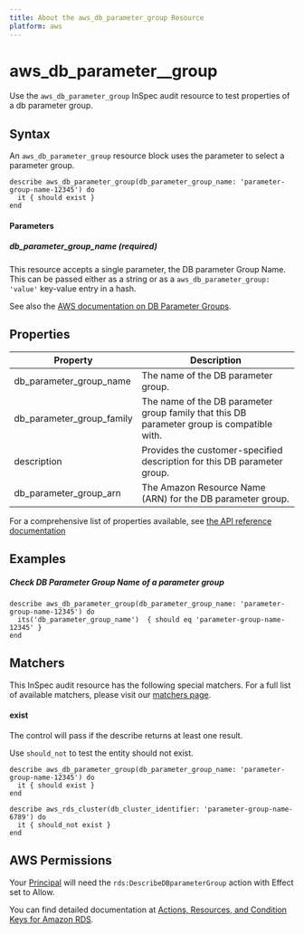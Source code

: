 ```yaml
---
title: About the aws_db_parameter_group Resource
platform: aws
---
```


# aws\_db\_parameter_\_group

Use the `aws_db_parameter_group` InSpec audit resource to test properties of a db parameter group.

## Syntax

 An `aws_db_parameter_group` resource block uses the parameter to select a parameter group.

    describe aws_db_parameter_group(db_parameter_group_name: 'parameter-group-name-12345') do
      it { should exist }
    end


#### Parameters

##### db\_parameter\_group\_name _(required)_

This resource accepts a single parameter, the DB parameter Group Name.
This can be passed either as a string or as a `aws_db_parameter_group: 'value'` key-value entry in a hash.

See also the [AWS documentation on DB Parameter Groups](https://docs.aws.amazon.com/AWSCloudFormation/latest/UserGuide/aws-properties-rds-dbparametergroup.html).


## Properties

|Property                     | Description|
| ---                         | --- |
|db\_parameter\_group\_name    | The name of the DB parameter group. |
|db\_parameter\_group\_family   | The name of the DB parameter group family that this DB parameter group is compatible with. |
|description    | Provides the customer-specified description for this DB parameter group. |
|db\_parameter\_group\_arn    | The Amazon Resource Name (ARN) for the DB parameter group. |

For a comprehensive list of properties available, see [the API reference documentation](https://docs.aws.amazon.com/AmazonRDS/latest/APIReference/API_DBParameterGroup.html)

## Examples

##### Check DB Parameter Group Name of a parameter group

    describe aws_db_parameter_group(db_parameter_group_name: 'parameter-group-name-12345') do
      its('db_parameter_group_name')  { should eq 'parameter-group-name-12345' }
    end

## Matchers

This InSpec audit resource has the following special matchers. For a full list of available matchers, please visit our [matchers page](https://www.inspec.io/docs/reference/matchers/).

#### exist

The control will pass if the describe returns at least one result.

Use `should_not` to test the entity should not exist.

    describe aws_db_parameter_group(db_parameter_group_name: 'parameter-group-name-12345') do
      it { should exist }
    end

    describe aws_rds_cluster(db_cluster_identifier: 'parameter-group-name-6789') do
      it { should_not exist }
    end

## AWS Permissions

Your [Principal](https://docs.aws.amazon.com/IAM/latest/UserGuide/intro-structure.html#intro-structure-principal) will need the `rds:DescribeDBparameterGroup` action with Effect set to Allow.

You can find detailed documentation at [Actions, Resources, and Condition Keys for Amazon RDS](https://docs.aws.amazon.com/IAM/latest/UserGuide/list_amazonrds.html).